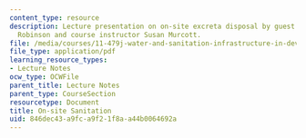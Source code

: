 ```yaml
---
content_type: resource
description: Lecture presentation on on-site excreta disposal by guest lecturer Brian
  Robinson and course instructor Susan Murcott.
file: /media/courses/11-479j-water-and-sanitation-infrastructure-in-developing-countries-spring-2007/846dec43a9fca9f21f8aa44b0064692a_lect12.pdf
file_type: application/pdf
learning_resource_types:
- Lecture Notes
ocw_type: OCWFile
parent_title: Lecture Notes
parent_type: CourseSection
resourcetype: Document
title: On-site Sanitation
uid: 846dec43-a9fc-a9f2-1f8a-a44b0064692a
---
```

